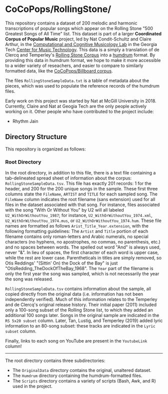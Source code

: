 # CoCoPops/RollingStone/

This repository contains a dataset of 200 melodic and harmonic transcriptions of popular songs which appear on the Rolling Stone "500 Greatest Songs of All Time" list.
This dataset is part of a larger **Coordinated Corpus of Popular Music** project, led by Nat Condit-Schultz and Claire Arthur, in the [Computational and Cognitive Musicology Lab](https://ccml.gtcmt.gatech.edu/) in the Georgia Tech [Center for Music Technology](https://gtcmt.gatech.edu/).
This data is a simply a translation of de Clercq and Temperley's [Rolling Stone Corpus](http://rockcorpus.midside.com/) into a [humdrum](www.humdrum.org) format.
By providing this data in humdrum format, we hope to make it more accessible to a wider variety of reseachers, and easier to compare to similarly formatted data, like the [CoCoPops/Billboard corpus](https://github.com/Computational-Cognitive-Musicology-Lab/CoCoPops-Billboard).

The files `RollingStoneSampleData.txt` is a table of metadata about the pieces, which was used to populate the reference records of the humdrum files.

Early work on this project was started by Nat at McGill University in 2018.
Currently, Claire and Nat at Geogia Tech are the only people actively working on it.
Other people who have contributed to the project include:

+ Rhythm Jain


## Directory Structure

This repository is organized as follows:

### Root Directory


In the root directory, in addition to this file, there is a text file containing a tab-delineated spread sheet of information about the corpus: `RollingStoneSampleData.tsv`. 
This file has exactly 201 records: 1 for the header, and 200 for the 200 unique songs in the sample.
These first three columns state the `FileName`, `ARTIST` and `TITLE` for each sampled song.
The `FileName` column indicates the root filename (sans extension) used for all files in the dataset associated with that song.
For instance, files associated with the song "With Or Without You" by U2 will all labeled `U2_WithOrWithoutYou_1987`; for instance, `U2_WithOrWithoutYou_1974.xml`, `U2_WithOrWithoutYou_1974.mus`, or `U2_WithOrWithoutYou_1974.hum`.
These file names are formatted as follows `Arist_Title_Year.extension`, with the following formatting guidelines: The `Artist` and `Title` portion of each filename contains only roman-letters and Arabic numerals, no special characters (no hyphens, no apostrophes, no commas, no parenthesis, etc.) and no spaces between words. 
The spelled out word "And" is always used, never "&". 
In lieu of spaces, the first character of each word is upper case, while the rest are lower case.
Parentheticals in titles are simply removed, so Otis Reddings' "(Sittin' On) the Dock of the Bay" is just "OtisRedding_TheDockOfTheBay_1968".
The `Year` part of the filename is only the first year the song was sampled, which is not necessarily the year the song was released.

`RollingStoneSampleData.tsv` contains information about the sample, all copied directly from the original data (i.e. information has not been independently verified).
Much of this information relates to the Temperley and de Clercq's original release history.
Their initial paper (2011) included only a 100-song subset of the Rolling Stone list, to which they added an additional 100 songs later.
Songs in the original sample are indicated in the `RS 5x20 subset` column.
Later, Tan, Lustig, and Temperley (2019) added lyric information to an 80-song subset: these tracks are indicated in the `Lyric subset` column.

Finally, links to each song on YouTube are present in the `YoutubeLink` column!

----

The root directory contains three subdirectories:

+ The `OriginalData` directory contains the original, unaltered dataset.
+ The `Humdrum` directory containing the humdrum-formatted files.
+ The `Scripts` directory contains a variety of scripts (Bash, Awk, and R) used in the project.


